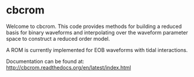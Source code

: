 # cbcrom
Welcome to cbcrom. This code provides methods for building a reduced basis for binary waveforms and interpolating over the waveform parameter space to construct a reduced order model.

A ROM is currently implemented for EOB waveforms with tidal interactions.

Documentation can be found at:
http://cbcrom.readthedocs.org/en/latest/index.html
